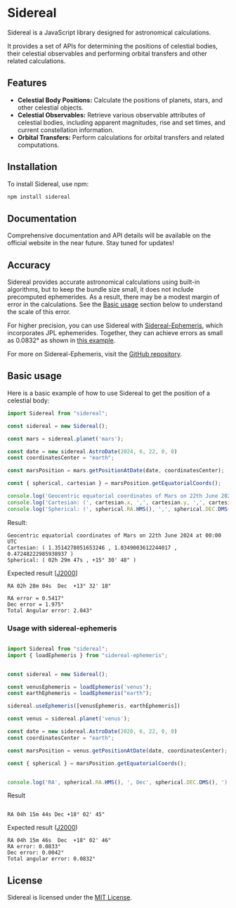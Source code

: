# Sidereal

Sidereal is a JavaScript library designed for astronomical calculations. 

It provides a set of APIs for determining the positions of celestial bodies, their celestial observables and performing orbital transfers and other related calculations.

## Features

- **Celestial Body Positions:** Calculate the positions of planets, stars, and other celestial objects.
- **Celestial Observables:** Retrieve various observable attributes of celestial bodies, including apparent magnitudes, rise and set times, and current constellation information.
- **Orbital Transfers:** Perform calculations for orbital transfers and related computations.


## Installation

To install Sidereal, use npm:

```bash
npm install sidereal
```



## Documentation

Comprehensive documentation and API details will be available on the official website in the near future. Stay tuned for updates!


## Accuracy

Sidereal provides accurate astronomical calculations using built-in algorithms, but to keep the bundle size small, it does not include precomputed ephemerides. As a result, there may be a modest margin of error in the calculations. See the [Basic usage](#basic-usage) section below to understand the scale of this error.

For higher precision, you can use Sidereal with [Sidereal-Ephemeris](https://github.com/siderealjs/sidereal-ephemeris), which incorporates JPL ephemerides. Together, they can achieve errors as small as 0.0832° as shown in [this example](#fff).

For more on Sidereal-Ephemeris, visit the [GitHub repository](https://github.com/siderealjs/sidereal-ephemeris).


## Basic usage

Here is a basic example of how to use Sidereal to get the position of a celestial body:

```javascript
import Sidereal from "sidereal";

const sidereal = new Sidereal();

const mars = sidereal.planet('mars');

const date = new sidereal.AstroDate(2024, 6, 22, 0, 0)
const coordinatesCenter = "earth";

const marsPosition = mars.getPositionAtDate(date, coordinatesCenter);

const { spherical, cartesian } = marsPosition.getEquatorialCoords();

console.log('Geocentric equatorial coordinates of Mars on 22th June 2024 at 00:00 UTC');
console.log('Cartesian: (', cartesian.x, ',', cartesian.y, ',', cartesian.z, ')' )
console.log('Spherical: (', spherical.RA.HMS(), ',', spherical.DEC.DMS(), ')' )

```

Result:
```
Geocentric equatorial coordinates of Mars on 22th June 2024 at 00:00 UTC
Cartesian: ( 1.3514278051653246 , 1.0349003612244017 , 0.47248222985938937 )
Spherical: ( 02h 29m 47s , +15° 30' 48" )
```
Expected result [[J2000](https://theskylive.com/planetarium?objects=sun-moon-mars-venus-neptune-mercury-jupiter-saturn-uranus-pluto&localdata=51.4887%7C-0.5273%7CColnbrook%2C+United+Kingdom%7CEurope%2FLondon%7C0&obj=mars&h=23&m=00&date=2024-06-21#ra|2.4677966786519114|dec|13.53825650888569|fov|50)]
```
RA 02h 28m 04s  Dec  +13° 32' 18"

RA error = 0.5417°
Dec error = 1.975°
Total Angular error: 2.043°
```


### Usage with sidereal-ephemeris

```javascript

import Sidereal from "sidereal";
import { loadEphemeris } from "sidereal-ephemeris";


const sidereal = new Sidereal();

const venusEphemeris = loadEphemeris('venus');
const earthEphemeris = loadEphemeris("earth");

sidereal.useEphemeris([venusEphemeris, earthEphemeris])

const venus = sidereal.planet('venus');

const date = new sidereal.AstroDate(2020, 6, 22, 0, 0)
const coordinatesCenter = "earth";

const marsPosition = venus.getPositionAtDate(date, coordinatesCenter);

const { spherical } = marsPosition.getEquatorialCoords();


console.log('RA', spherical.RA.HMS(), ', Dec', spherical.DEC.DMS(), ')' )
```

Result
```

RA 04h 15m 44s Dec +18° 02' 45" 

```

Expected result ([J2000](https://theskylive.com/planetarium?objects=sun-moon-venus-neptune-mars-mercury-jupiter-saturn-uranus-pluto&localdata=51.4887%7C-0.5273%7CColnbrook%2C+United+Kingdom%7CEurope%2FLondon%7C0&obj=venus&h=23&m=00&date=2020-06-21#ra|4.262867489688309|dec|18.04620603036221|fov|NaN))
```
RA 04h 15m 46s  Dec  +18° 02' 46"
RA error: 0.0833°
Dec error: 0.0042°
Total angular error: 0.0832°
```

## License

Sidereal is licensed under the [MIT License](https://github.com/siderealjs/sidereal?tab=MIT-1-ov-file#readme).